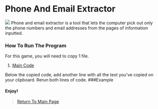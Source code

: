 # Phone And Email Extractor
<img src="http://www.telego.com/Phone-call-vs-Email.jpg">
Phone and email extractor is a tool that lets the computer pick out only the phone numbers and email addresses from the pages of information inputted.<br>

### How To Run The Program
For this game, you will need to copy 1 file.<br>
   1. <a href="https://github.com/Theresiap/Personal-Project/blob/master/PhoneAndEmail/PhoneAndEmail.md">Main Code</a>

Below the copied code, add another line with all the text you've copied on your clipboard. Rerun both lines of code.
###Example

#### Enjoy!
>  <a href="https://theresiap.github.io/Personal-Project/">Return To Main Page</a>
